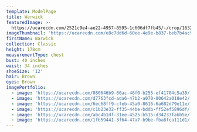 ```yaml
---
template: ModelPage
title: Warwick
featuredImage: >-
  https://ucarecdn.com/2521c9e4-ae22-4957-8595-1c606df7fb45/-/crop/1632x1444/0,202/-/preview/
imageThumbnail: 'https://ucarecdn.com/e8c7dd6d-60ee-4e9e-b837-beb7b4ac9610/'
firstName: Warwick
collection: Classic
height: 178cm
measurementType: chest
bust: 40 inches
waist: 34 inches
shoeSize: '12'
hair: Brown
eyes: Brown
imagePortfolio:
  - image: 'https://ucarecdn.com/080646b9-80ac-46f0-b255-ef41704c5a30/'
  - image: 'https://ucarecdn.com/d7763fcd-ada6-47b2-a070-00642a018e42/'
  - image: 'https://ucarecdn.com/6ec68ff9-cfeb-45a0-8616-6a682d79e11e/'
  - image: 'https://ucarecdn.com/c1b23e32-ff35-44be-bddb-ff52ef5896df/'
  - image: 'https://ucarecdn.com/abc4b1df-31ee-4525-b515-d34233fabb5e/'
  - image: 'https://ucarecdn.com/1fb59441-3f64-47a7-b9be-fba8fca111d1/'
---
```


